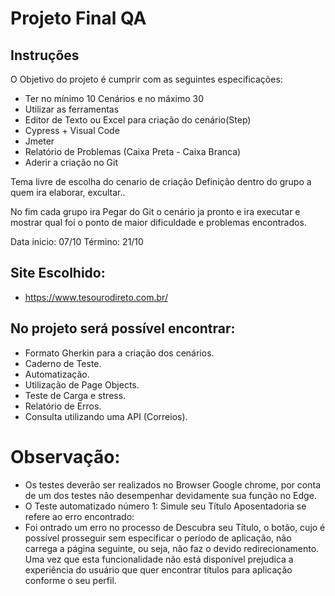 # Projeto Final QA

## Instruções

O Objetivo do projeto é cumprir com as seguintes especificações:

 - Ter no mínimo 10 Cenários e no máximo 30
 - Utilizar as ferramentas 
 - Editor de Texto ou Excel para criação do cenário(Step)
 - Cypress + Visual Code
 - Jmeter
 - Relatório de Problemas (Caixa Preta - Caixa Branca)
 - Aderir a criação no Git

Tema livre de escolha do cenario de criação 
Definição dentro do grupo a quem ira elaborar, excultar..

No fim cada grupo ira Pegar do Git o cenário ja pronto e ira
executar e mostrar qual foi o ponto de maior dificuldade e problemas encontrados.


Data inicio: 07/10  Término: 21/10 

## Site Escolhido:
- https://www.tesourodireto.com.br/

## No projeto será possível encontrar:

 - Formato Gherkin para a criação dos cenários.
 - Caderno de Teste.
 - Automatização.
 - Utilização de Page Objects.
 - Teste de Carga e stress.
 - Relatório de Erros.
 - Consulta utilizando uma API (Correios).

# Observação:
 - Os testes deverão ser realizados no Browser Google chrome, por conta de um dos testes não desempenhar devidamente sua função no Edge.
 - O Teste automatizado número 1: Simule seu Título Aposentadoria se refere ao erro encontrado:
 - Foi ontrado um erro no processo de Descubra seu Título, o botão, cujo é possível prosseguir sem especificar o período de aplicação, não carrega a página seguinte, ou    seja, não faz o devido redirecionamento. Uma vez que esta funcionalidade não está disponível prejudica a experiência do usuário que quer encontrar títulos para aplicação conforme o seu perfil.
